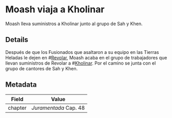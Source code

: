 # Moash viaja a Kholinar
Moash lleva suministros a Kholinar junto al grupo de Sah y Khen.

## Details
Después de que los Fusionados que asaltaron a su equipo en las Tierras Heladas le dejen en #[Revolar](locations/revolar), Moash acaba en el grupo de trabajadores que llevan suministros de Revolar a #[Kholinar](locations/kholinar). Por el camino se junta con el grupo de cantores de Sah y Khen.

## Metadata
| Field | Value |
| ----- | ----- |
| chapter | *Juramentada* Cap. 48 |
